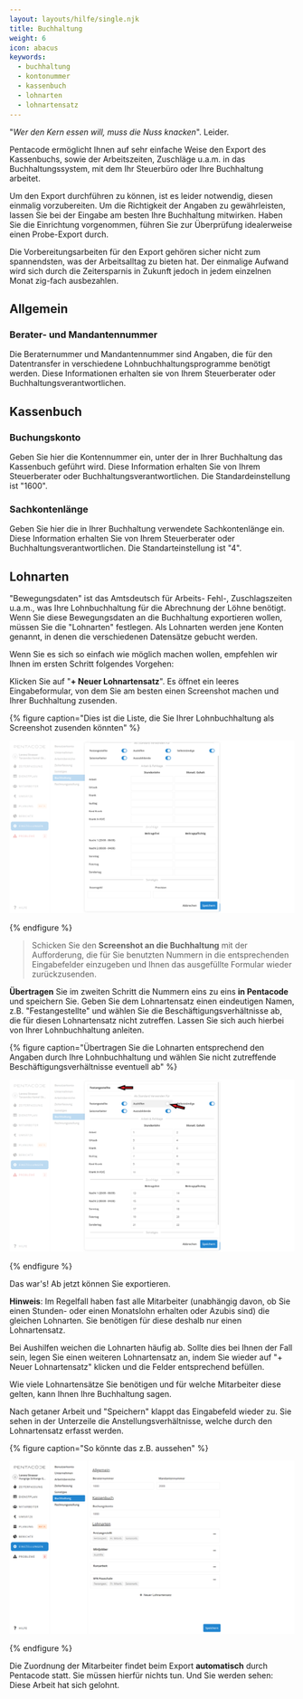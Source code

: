 ```yaml
---
layout: layouts/hilfe/single.njk
title: Buchhaltung
weight: 6
icon: abacus
keywords:
  - buchhaltung
  - kontonummer
  - kassenbuch
  - lohnarten
  - lohnartensatz
---
```


"_Wer den Kern essen will, muss die Nuss knacken_". Leider.

Pentacode ermöglicht Ihnen auf sehr einfache Weise den Export des Kassenbuchs, sowie der Arbeitszeiten, Zuschläge u.a.m. in das Buchhaltungssystem, mit dem Ihr Steuerbüro oder Ihre Buchhaltung arbeitet.

Um den Export durchführen zu können, ist es leider notwendig, diesen einmalig vorzubereiten. Um die Richtigkeit der Angaben zu gewährleisten, lassen Sie bei der Eingabe am besten Ihre Buchhaltung mitwirken. Haben Sie die Einrichtung vorgenommen, führen Sie zur Überprüfung idealerweise einen Probe-Export durch.

Die Vorbereitungsarbeiten für den Export gehören sicher nicht zum spannendsten, was der Arbeitsalltag zu bieten hat. Der einmalige Aufwand wird sich durch die Zeitersparnis in Zukunft jedoch in jedem einzelnen Monat zig-fach ausbezahlen.

## Allgemein

### Berater- und Mandantennummer

Die Beraternummer und Mandantennummer sind Angaben, die für den Datentransfer in verschiedene Lohnbuchhaltungsprogramme
benötigt werden. Diese Informationen erhalten sie von Ihrem Steuerberater oder Buchhaltungsverantwortlichen.

## Kassenbuch

### Buchungskonto

Geben Sie hier die Kontennummer ein, unter der in Ihrer Buchhaltung das Kassenbuch geführt wird. Diese Information erhalten Sie von Ihrem Steuerberater oder Buchhaltungsverantwortlichen. Die Standardeinstellung ist "1600".

### Sachkontenlänge

Geben Sie hier die in Ihrer Buchhaltung verwendete Sachkontenlänge ein. Diese Information erhalten Sie von Ihrem Steuerberater oder Buchhaltungsverantwortlichen. Die Standarteinstellung ist "4".

## Lohnarten

"Bewegungsdaten" ist das Amtsdeutsch für Arbeits- Fehl-, Zuschlagszeiten u.a.m., was Ihre Lohnbuchhaltung für die Abrechnung der Löhne benötigt. Wenn Sie diese Bewegungsdaten an die Buchhaltung exportieren wollen, müssen Sie die "Lohnarten" festlegen. Als Lohnarten werden jene Konten genannt, in denen die verschiedenen Datensätze gebucht werden.

Wenn Sie es sich so einfach wie möglich machen wollen, empfehlen wir Ihnen im ersten Schritt folgendes Vorgehen:

Klicken Sie auf "**+ Neuer Lohnartensatz**". Es öffnet ein leeres Eingabeformular, von dem Sie am besten einen Screenshot machen und Ihrer Buchhaltung zusenden.

{% figure caption="Dies ist die Liste, die Sie Ihrer Lohnbuchhaltung als Screenshot zusenden könnten" %}

![](/uploads/lohnarten-stb.png)

{% endfigure %}

> Schicken Sie den **Screenshot an die Buchhaltung** mit der Aufforderung, die für Sie benutzten Nummern in die entsprechenden Eingabefelder einzugeben und Ihnen das ausgefüllte Formular wieder zurückzusenden.

**Übertragen** Sie im zweiten Schritt die Nummern eins zu eins **in Pentacode** und speichern Sie. Geben Sie dem Lohnartensatz einen eindeutigen Namen, z.B. "Festangestellte" und wählen Sie die Beschäftigungsverhältnisse ab, die für diesen Lohnartensatz nicht zutreffen. Lassen Sie sich auch hierbei von Ihrer Lohnbuchhaltung anleiten.

{% figure caption="Übertragen Sie die Lohnarten entsprechend den Angaben durch Ihre Lohnbuchhaltung und wählen Sie nicht zutreffende Beschäftigungsverhältnisse eventuell ab" %}

![](/uploads/lohnarten.png)

{% endfigure %}

Das war's! Ab jetzt können Sie exportieren.

**Hinweis**: Im Regelfall haben fast alle Mitarbeiter (unabhängig davon, ob Sie einen Stunden- oder einen Monatslohn erhalten oder Azubis sind) die gleichen Lohnarten. Sie benötigen für diese deshalb nur einen Lohnartensatz.

Bei Aushilfen weichen die Lohnarten häufig ab. Sollte dies bei Ihnen der Fall sein, legen Sie einen weiteren Lohnartensatz an, indem Sie wieder auf "+ Neuer Lohnartensatz" klicken und die Felder entsprechend befüllen.

Wie viele Lohnartensätze Sie benötigen und für welche Mitarbeiter diese gelten, kann Ihnen Ihre Buchhaltung sagen.

Nach getaner Arbeit und "Speichern" klappt das Eingabefeld wieder zu. Sie sehen in der Unterzeile die Anstellungsverhältnisse, welche durch den Lohnartensatz erfasst werden.

{% figure caption="So könnte das z.B. aussehen" %}

![](/uploads/lohnarten2.png)

{% endfigure %}

Die Zuordnung der Mitarbeiter findet beim Export **automatisch** durch Pentacode statt. Sie müssen hierfür nichts tun. Und Sie werden sehen: Diese Arbeit hat sich gelohnt.
